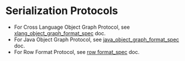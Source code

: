 # Serialization Protocols
- For Cross Language Object Graph Protocol, see [xlang_object_graph_format_spec](./xlang_object_graph_spec.md) doc.
- For Java Object Graph Protocol, see [java_object_graph_format_spec](java_object_graph_spec.md) doc.
- For Row Format Protocol, see [row format_spec](./row_format.md) doc.
